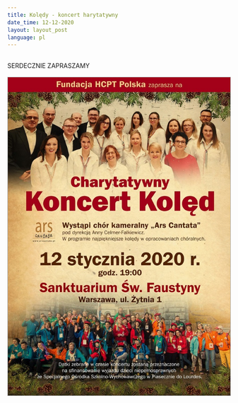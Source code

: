 ```yaml
---
title: Kolędy - koncert harytatywny
date_time: 12-12-2020
layout: layout_post
language: pl
---
```

<br>
SERDECZNIE ZAPRASZAMY
<br>
<br>
<img src="/img/posters/20200112koledy.jpg" alt="koledy" style="border:1px solid darkgray"> 
<br>
<br>



